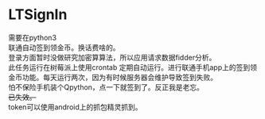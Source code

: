 # LTSignIn
需要在python3  
联通自动签到领金币。换话费啥的。  
登录方面暂时没做研究加密算算法，所以应用请求数据fidder分析。  
此任务运行在树莓派上使用crontab 定期自动运行。进行联通手机app上的签到领金币功能。每天运行两次，因为有时候服务器会维护导致签到失败。  
怕不保险手机装个Qpython，点一下就签到了。反正我是老忘。  
~~已失效。~~  
token可以使用android上的抓包精灵抓到。
